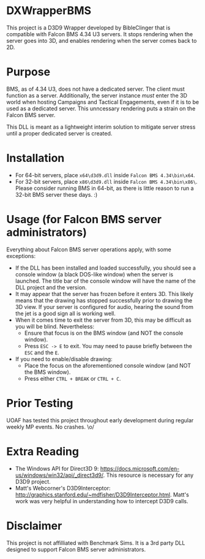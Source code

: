 # DXWrapperBMS
This project is a D3D9 Wrapper developed by BibleClinger that is compatible with Falcon BMS 4.34 U3 servers. It stops rendering when the server goes into 3D, and enables rendering when the server comes back to 2D.

# Purpose

BMS, as of 4.34 U3, does not have a dedicated server. The client must function as a server. Additionally, the server instance *must* enter the 3D world when hosting Campaigns and Tactical Engagements, even if it is to be used as a dedicated server. This unncessary rendering puts a strain on the Falcon BMS server.

This DLL is meant as a lightweight interim solution to mitigate server stress until a proper dedicated server is created.

# Installation

- For 64-bit servers, place `x64\d3d9.dll` inside `Falcon BMS 4.34\bin\x64`.
- For 32-bit servers, place `x86\d3d9.dll` inside `Falcon BMS 4.34\bin\x86\`. Please consider running BMS in 64-bit, as there is little reason to run a 32-bit BMS server these days. :)

# Usage (for Falcon BMS server administrators)

Everything about Falcon BMS server operations apply, with some exceptions:

- If the DLL has been installed and loaded successfully, you should see a console window (a black DOS-like window) when the server is launched. The title bar of the console window will have the name of the DLL project and the version.
- It may appear that the server has frozen before it enters 3D. This likely means that the drawing has stopped successfully prior to drawing the 3D view. If your server is configured for audio, hearing the sound from the jet is a good sign all is working well.
- When it comes time to exit the server from 3D, this may be difficult as you will be blind. Nevertheless:
  - Ensure that focus is on the BMS window (and NOT the console window).
  - Press `ESC -> E` to exit. You may need to pause briefly between the `ESC` and the `E`.
- If you need to enable/disable drawing:
  - Place the focus on the aforementioned console window (and NOT the BMS window).
  - Press either `CTRL + BREAK` or `CTRL + C`.

# Prior Testing

UOAF has tested this project throughout early development during regular weekly MP events. No crashes. \o/

# Extra Reading

* The Windows API for Direct3D 9: https://docs.microsoft.com/en-us/windows/win32/api/_direct3d9/. This resource is necessary for any D3D9 project.
* Matt's Webcorner's D3D9Interceptor: http://graphics.stanford.edu/~mdfisher/D3D9Interceptor.html. Matt's work was very helpful in understanding how to intercept D3D9 calls.

# Disclaimer

This project is not affilliated with Benchmark Sims. It is a 3rd party DLL designed to support Falcon BMS server administrators.

